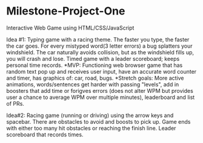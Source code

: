 # Milestone-Project-One
Interactive Web Game using HTML/CSS/JavaScript

Idea #1: Typing game with a racing theme. The faster you type, the faster the car goes. For every mistyped word(3 letter errors) a bug splatters your windshield. The car naturally avoids collision, but as the windshield fills up, you will crash and lose. Timed game with a leader scoreboard; keeps personal time records. 
*MVP: Functioning web browser game that has random text pop up and receives user input, have an accurate word counter and timer, has graphics of: car, road, bugs.
*Stretch goals: More active animations, words/sentences get harder with passing "levels", add in boosters that add time or forigves errors (does not alter WPM but provides user a chance to average WPM over multiple minutes), leaderboard and list of PRs.

Idea#2: Racing game (running or driving) using the arrow keys and spacebar. There are obstacles to avoid and boosts to pick up. Game ends with either too many hit obstacles or reaching the finish line. Leader scoreboard that records times.
